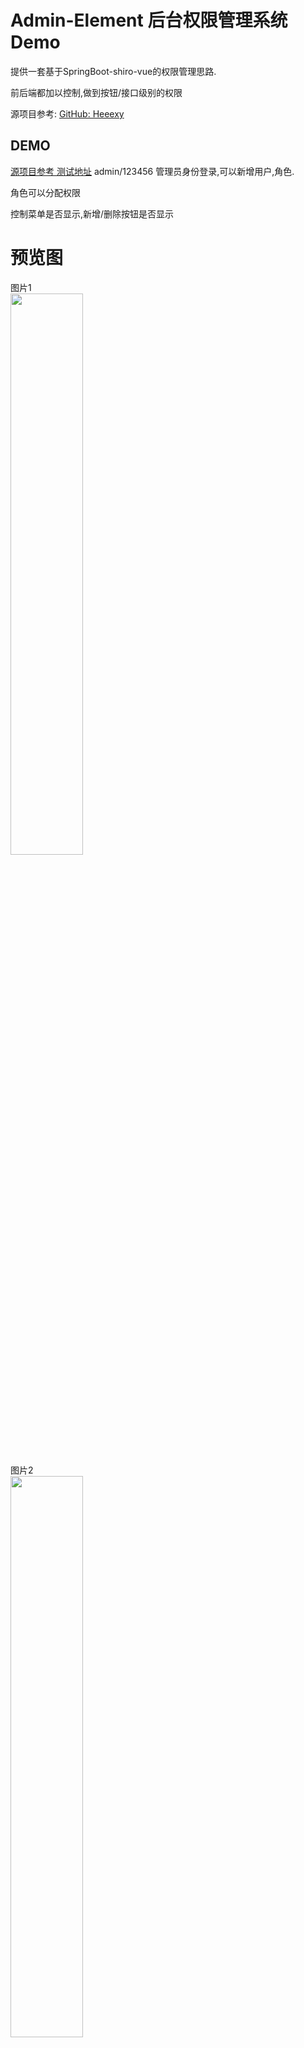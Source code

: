 # Admin-Element 后台权限管理系统Demo
提供一套基于SpringBoot-shiro-vue的权限管理思路.

前后端都加以控制,做到按钮/接口级别的权限

源项目参考: [GitHub: Heeexy](https://github.com/Heeexy/SpringBoot-Shiro-Vue)

## DEMO
[源项目参考 测试地址](http://g.heeexy.com)
admin/123456 管理员身份登录,可以新增用户,角色.

角色可以分配权限

控制菜单是否显示,新增/删除按钮是否显示


# 预览图

图片1      
<img src="https://blog.mylady.top/static/books/2022/8/2022-08-09_213343.png" style="width:48%;" />     
图片2       
<img src="https://blog.mylady.top/static/books/2022/8/2022-08-09_213441.png" style="width:48%;" />     
图片3          
<img src="https://blog.mylady.top/static/books/2022/8/2022-08-09_213454.png" style="width:48%;" />

# 优化
1, 站长[巨人-Heeexy](https://github.com/Heeexy/SpringBoot-Shiro-Vue)的肩膀上进行优化开发.
1. 前端Vue框架使用 [vue-element-admin](https://panjiachen.github.io/vue-element-admin) 进行二次开发. [使用文档: https://panjiachen.github.io/vue-element-admin-site/zh/](https://panjiachen.github.io/vue-element-admin-site/zh/)    
2. 使用token作为登录凭证, 不使用session,避免跨域问题
3. 使用自定义注解+aop 替代shiro的功能,简化了配置，增强了可拓展性

# 设计思路

### 核心
 每个登录用户拥有各自的N条权限,比如 文章:查看/编辑/发布/删除

### 后端

基于 [RBAC新解](http://globeeip.iteye.com/blog/1236167) . 

通常我们的权限设计都是 用户--角色--权限 ,其中**角色**是我们写代码的人没法控制的,它可以有多条权限,每个用户又可以设计为拥有多个角色.因此如果从角色着手进行权限验证,系统都必须根据用户的配置动起来,非常复杂.

所以我们后台设计的关键点就在于: **后台接口只验证权限,不看角色.**

角色的作用其实只是用来管理分配权限的,真正的验证只验证**权限** ,而不去管你是否是那种角色.体现在代码上就是接口上注解为

```java
@RequiresPermissions("article:add")
```

而不是

```java
@RequiresRoles(value = {"admin","manager","writer"}, logical = Logical.OR) 
```

### 前端

采用了[vueAdmin-template](https://github.com/PanJiaChen/vueAdmin-template) , [ElementUI](https://github.com/ElemeFE/element) , 权限设计思路也是参考了 vueAdmin 的动态路由的设计.

后端负责了接口的安全性,而前端之所以要做权限处理,最主要的目的就是**隐藏掉不具有权限的菜单(路由)和按钮**.

登录系统后,后端返回此用户的权限信息,比如 
```json
{
    "msg": "",
    "code": "200",
    "info": {
        "userId": 19823,
        "username": "123456",
        "nickname": "管理员金毛狮王谢逊",
        "roleIds": [
            995009,
            993003
        ],
        "menuList": [
            "sys_permission",
            "role",
            "user",
            "logs",
            "article",
            "option"
        ],
        "permissionList": [
            "user:list",
            "user:add",
            "role:update",
            "sys_permission:delete",
            "option:change",
            "article:add",
            "logs:delete",
            "sys_permission:add",
            "user:update",
            "role:add",
            "logs:list",
            "sys_permission:list",
            "option:add",
            "article:list",
            "option:delete",
            "option:list",
            "role:list",
            "article:update",
            "role:delete",
            "sys_permission:change"
        ]
    }
}
```

根据**menuList**判断给此用户生成哪些路由, 根据**permissionList**判断给用户显示哪些按钮,能请求哪些接口.

### 数据库
最主要的是要有一张本系统内的全部权限明细表,比如下面这样
![权限表](https://blog.mylady.top/static/books/2022/8/2022-08-09_214358.png)
![权限数据](https://blog.mylady.top/static/books/2022/8/2022-08-09_214420.png)

如果某用户拥有表格中前五条权限,就可以查出他就拥有article和user两个菜单,至于页面内是否显示(新增)(修改)按钮,就根据他的permissionList来判断.

## 具体实现
有了思路,就可以根据各自的业务进行实现,本项目在此进行了简单的实现,后端代码在back文件夹,前端代码在vue文件夹.前端启动只需
```
npm install
npm run dev
```

后端就是常规的shiro配置,前端代码如果看不明白,可以加群讨论: 484257540     

## 分配权限页面效果
![分配权限页面](https://blog.mylady.top/static/books/2022/8/2022-08-09_213441.png)


# 鸣谢
[GitHub: Heeexy](https://github.com/Heeexy/SpringBoot-Shiro-Vue)
